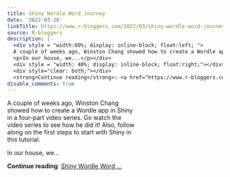 ```yaml
---
title: Shiny Wordle Word Journey
date: '2022-03-28'
linkTitle: https://www.r-bloggers.com/2022/03/shiny-wordle-word-journey/
source: R-bloggers
description: |-
  <div style = "width:60%; display: inline-block; float:left; ">
  A couple of weeks ago, Winston Chang showed how to create a Wordle app in Shiny in a four-part video series. Go watch the video series to see how he did it! Also, follow along on the first steps to start with Shiny in this tutorial. </p>
  <p>In our house, we...</p></div>
  <div style = "width: 40%; display: inline-block; float:right;"></div>
  <div style="clear: both;"></div>
  <strong>Continue reading</strong>: <a href="https://www.r-bloggers.com/2022/03/shiny-wordle-word-journey/">Shiny Wordle Word ...
disable_comments: true
---
```

<div style = "width:60%; display: inline-block; float:left; ">
A couple of weeks ago, Winston Chang showed how to create a Wordle app in Shiny in a four-part video series. Go watch the video series to see how he did it! Also, follow along on the first steps to start with Shiny in this tutorial. </p>
<p>In our house, we...</p></div>
<div style = "width: 40%; display: inline-block; float:right;"></div>
<div style="clear: both;"></div>
<strong>Continue reading</strong>: <a href="https://www.r-bloggers.com/2022/03/shiny-wordle-word-journey/">Shiny Wordle Word ...